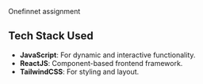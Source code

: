 Onefinnet assignment

## Tech Stack Used

- **JavaScript**: For dynamic and interactive functionality.
- **ReactJS**: Component-based frontend framework.
- **TailwindCSS**: For styling and layout.
